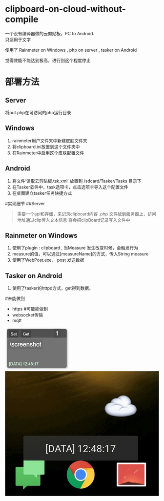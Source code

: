 # clipboard-on-cloud-without-compile
一个没有编译器做的云剪贴板，PC to Android.  
 只适用于文字  

使用了 
  Rainmeter on Windows ,
  php on server , 
  tasker on Android

觉得效能不能达到极高，进行到这个程度停止

# 部署方法
## Server
将put.php在可访问的php运行目录
## Windows
1. rainmeter用户文件夹中新建皮肤文件夹
2. 将clipboard.ini放置到这个文件夹中
3. 在Rainmeter中启用这个皮肤配置文件
## Android
1. 将文件‘读取云剪贴板.tsk.xml’ 放置到 /sdcard/Tasker/Tasks 目录下
2. 在Tasker软件中，task选项卡，点击选项卡导入这个配置文件
3. 在桌面建立tasker任务快捷方式

#实现细节
##Server
> 需要一个api和存储，来记录clipboard内容
.php 文件放到服务器上，访问地址通过clip传入文本信息
将会把clipBoard记录写入文件中
## Rainmeter on Windows
1. 使用了plugin : clipboard , 当Measure 发生改变时候，会触发行为
2. measure的值，可以通过[measureName]的方式，传入String measure
3. 使用了WebPost.exe， post 发送数据
## Tasker on Android
1. 使用了tasker的httpd方式，get得到数据。

#未能做到
- https
#可能能做到
- websocket传输
- mqtt

![Rainmeter-screenshot](./screenshot/rainmeter.png)
![Tasker-screenshot](./screenshot/tasker-Android.jpg)